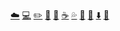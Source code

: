 [:cloud:](#网络-cloud) [:computer:](#操作系统-computer) [:pencil2:](#数据结构与算法-pencil2) [:couple:](#面向对象-couple) [:floppy_disk:](#数据库-floppy_disk) [:coffee:](#java-coffee) [:sweat_drops:](#分布式-sweat_drops) [:hammer:](#工具-hammer) [:speak_no_evil:](#编码实践-speak_no_evil) [:arrow_down:](#资料下载-arrow_down) [:memo:](#后记-memo)
